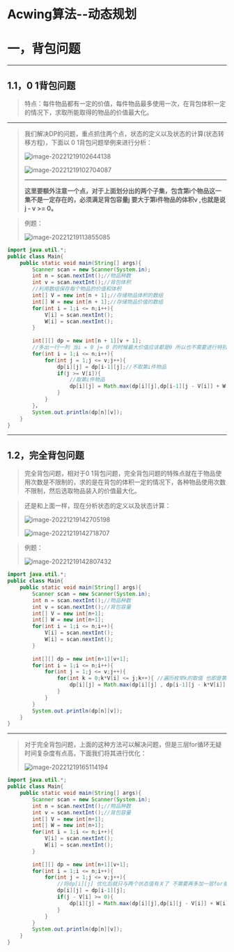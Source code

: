 #  Acwing算法--动态规划

#  一，背包问题

***

##  1.1，0 1背包问题

> 特点：每件物品都有一定的价值，每件物品最多使用一次，在背包体积一定的情况下，求取所能取得的物品的价值最大化。 

***

>我们解决DP的问题，重点抓住两个点，状态的定义以及状态的计算(状态转移方程)，下面以 0 1背包问题举例来进行分析：
>
>![image-20221219102644138](C:\Users\14776\AppData\Roaming\Typora\typora-user-images\image-20221219102644138.png) 
>
>![image-20221219102704087](C:\Users\14776\AppData\Roaming\Typora\typora-user-images\image-20221219102704087.png) 
>
>***
>
>**这里要额外注意一个点，对于上面划分出的两个子集，包含第i个物品这一集不是一定存在的，必须满足背包容量j 要大于第i件物品的体积v ,也就是说j - v >= 0。**

>例题：
>
>![image-20221219113855085](C:\Users\14776\AppData\Roaming\Typora\typora-user-images\image-20221219113855085.png) 

```java
import java.util.*;
public class Main{
    public static void main(String[] args){
        Scanner scan = new Scanner(System.in);
        int n = scan.nextInt();//物品种数
        int v = scan.nextInt();//背包体积
        //利用数组保存每个物品的价值和体积
        int[] V = new int[n + 1];//存储物品体积的数组
        int[] W = new int[n + 1];//存储物品价值的数组
        for(int i = 1;i <= n;i++){
            V[i] = scan.nextInt();
            W[i] = scan.nextInt();
        }
        
        int[][] dp = new int[n + 1][v + 1];
        //多出一行一列 当i = 0 j= 0 的时候最大价值应该都是0 所以也不需要进行特别的初始化
        for(int i = 1;i <= n;i++){
            for(int j = 1;j <= v;j++){
                dp[i][j] = dp[i-1][j];//不取第i件物品
                if(j >= V[i]){
                    //取第i件物品
                    dp[i][j] = Math.max(dp[i][j],dp[i-1][j - V[i]] + W[i]);
                }
            }
        }，
        System.out.println(dp[n][v]);
    }
}
```

****

##  1.2，完全背包问题

> 完全背包问题，相对于0 1背包问题，完全背包问题的特殊点就在于物品使用次数是不限制的，求的是在背包的体积一定的情况下，各种物品使用次数不限制，然后选取物品装入的价值最大化。

>还是和上面一样，现在分析状态的定义以及状态计算：
>
>![image-20221219142705198](C:\Users\14776\AppData\Roaming\Typora\typora-user-images\image-20221219142705198.png) 
>
>![image-20221219142718707](C:\Users\14776\AppData\Roaming\Typora\typora-user-images\image-20221219142718707.png) 

> 例题：
>
> ![image-20221219142807432](C:\Users\14776\AppData\Roaming\Typora\typora-user-images\image-20221219142807432.png) 

```java
import java.util.*;
public class Main{
    public static void main(String[] args){
        Scanner scan = new Scanner(System.in);
        int n = scan.nextInt();//物品种数
        int v = scan.nextInt();//背包容量
        int[] V = new int[n+1];
        int[] W = new int[n+1];
        for(int i = 1;i <= n;i++){
            V[i] = scan.nextInt();
            W[i] = scan.nextInt();
        }
        
        int[][] dp = new int[n+1][v+1];
        for(int i = 1;i <= n;i++){
            for(int j = 1;j <= v;j++){
                for(int k = 0;k*V[i] <= j;k++){ //遍历枚举k的取值 也即是第i件物品使用次数 条件是不能超过了背包的容量
                    dp[i][j] = Math.max(dp[i][j] , dp[i-1][j - k*V[i]] + k*W[i]);
                }
            }
        }
        System.out.println(dp[n][v]);
    }
}
```

***

> 对于完全背包问题，上面的这种方法可以解决问题，但是三层for循环无疑时间复杂度有点高，下面我们将其进行优化：
>
> ![image-20221219165114194](C:\Users\14776\AppData\Roaming\Typora\typora-user-images\image-20221219165114194.png)  

```java
import java.util.*;
public class Main{
    public static void main(String[] args){
        Scanner scan = new Scanner(System.in);
        int n = scan.nextInt();//物品种数
        int v = scan.nextInt();//背包容量
        int[] V = new int[n+1];
        int[] W = new int[n+1];
        for(int i = 1;i <= n;i++){
            V[i] = scan.nextInt();
            W[i] = scan.nextInt();
        }
        
        int[][] dp = new int[n+1][v+1];
        for(int i = 1;i <= n;i++){
            for(int j = 1;j <= v;j++){
                //将dp[i][j] 优化后就只与两个状态值有关了 不需要再多加一层for循环
                dp[i][j] = dp[i-1][j];
                if(j - V[i] >= 0){
                    dp[i][j] = Math.max(dp[i][j],dp[i][j - V[i]] + W[i]);
                }
            }
        }
        System.out.println(dp[n][v]);
    }
}
```

